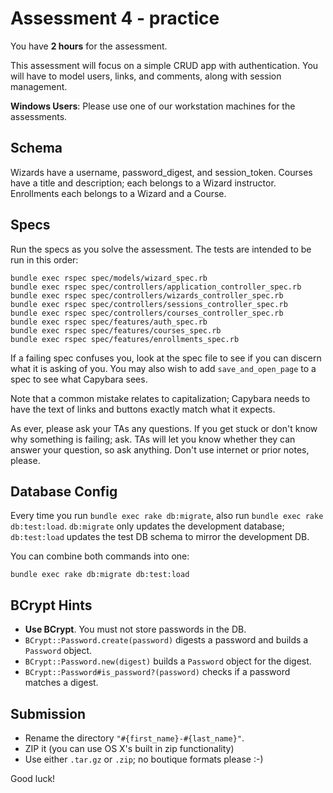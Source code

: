 # Assessment 4 - practice

You have **2 hours** for the assessment.

This assessment will focus on a simple CRUD app with
authentication. You will have to model users, links, and comments, along
with session management.

**Windows Users**: Please use one of our workstation machines for the
assessments.

## Schema

Wizards have a username, password_digest, and session_token.
Courses have a title and description; each belongs to a Wizard instructor.
Enrollments each belongs to a Wizard and a Course.

## Specs

Run the specs as you solve the assessment. The tests are intended to
be run in this order:

```
bundle exec rspec spec/models/wizard_spec.rb
bundle exec rspec spec/controllers/application_controller_spec.rb
bundle exec rspec spec/controllers/wizards_controller_spec.rb
bundle exec rspec spec/controllers/sessions_controller_spec.rb
bundle exec rspec spec/controllers/courses_controller_spec.rb
bundle exec rspec spec/features/auth_spec.rb
bundle exec rspec spec/features/courses_spec.rb
bundle exec rspec spec/features/enrollments_spec.rb
```

If a failing spec confuses you, look at the spec file to see if you
can discern what it is asking of you. You may also wish to add
`save_and_open_page` to a spec to see what Capybara sees.

Note that a common mistake relates to capitalization; Capybara needs
to have the text of links and buttons exactly match what it expects.

As ever, please ask your TAs any questions. If you get stuck or don't
know why something is failing; ask. TAs will let you know whether they
can answer your question, so ask anything. Don't use internet or prior
notes, please.

## Database Config

Every time you run `bundle exec rake db:migrate`, also run `bundle
exec rake db:test:load`. `db:migrate` only updates the development
database; `db:test:load` updates the test DB schema to mirror the
development DB.

You can combine both commands into one:

    bundle exec rake db:migrate db:test:load

## BCrypt Hints

* **Use BCrypt**. You must not store passwords in the DB.
* `BCrypt::Password.create(password)` digests a password and builds a
  `Password` object.
* `BCrypt::Password.new(digest)` builds a `Password` object for the
  digest.
* `BCrypt::Password#is_password?(password)` checks if a password
  matches a digest.

## Submission

* Rename the directory `"#{first_name}-#{last_name}"`.
* ZIP it (you can use OS X's built in zip functionality)
* Use either `.tar.gz` or `.zip`; no boutique formats please :-)

Good luck!
